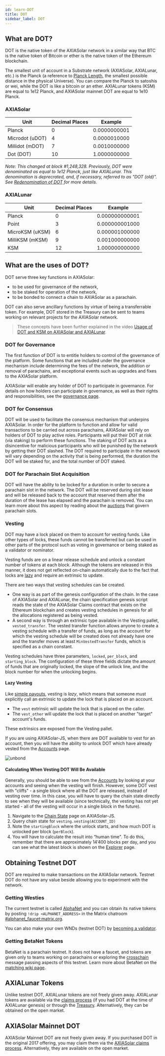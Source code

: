 ```yaml
---
id: learn-DOT
title: DOT
sidebar_label: DOT
---
```


## What are DOT?

DOT is the native token of the AXIASolar network in a similar way that BTC is the native token of Bitcoin or ether is the native token of the Ethereum blockchain.

The smallest unit of account in a Substrate network (AXIASolar, AXIALunar, etc.) is the Planck (a reference to [Planck Length](https://en.wikipedia.org/wiki/Planck_length), the smallest possible distance in the physical Universe). You can compare the Planck to satoshis or wei, while the DOT is like a bitcoin or an ether. AXIALunar tokens (KSM) are equal to 1e12 Planck, and AXIASolar mainnet DOT are equal to 1e10 Planck.

### AXIASolar

| Unit            | Decimal Places | Example      |
| --------------- | -------------- | ------------ |
| Planck          | 0              | 0.0000000001 |
| Microdot (uDOT) | 4              | 0.0000010000 |
| Millidot (mDOT) | 7              | 0.0010000000 |
| Dot (DOT)       | 10             | 1.0000000000 |

_Note: This changed at block #1,248,328. Previously, DOT were denominated as equal to 1e12 Planck, just like AXIALunar. This denomination is deprecrated, and, if necessary, referred to as "DOT (old)". See [Redenomination of DOT](redenomination) for more details._

### AXIALunar

| Unit            | Decimal Places | Example        |
| --------------- | -------------- | -------------- |
| Planck          | 0              | 0.000000000001 |
| Point           | 3              | 0.000000001000 |
| MicroKSM (uKSM) | 6              | 0.000001000000 |
| MilliKSM (mKSM) | 9              | 0.001000000000 |
| KSM             | 12             | 1.000000000000 |

## What are the uses of DOT?

DOT serve three key functions in AXIASolar:

- to be used for governance of the network,
- to be staked for operation of the network,
- to be bonded to connect a chain to AXIASolar as a parachain.

DOT can also serve ancillary functions by virtue of being a transferrable token. For example, DOT stored in the Treasury can be sent to teams working on relevant projects for the AXIASolar network.

> These concepts have been further explained in the video [Usage of DOT and KSM on AXIASolar and AXIALunar](https://www.youtube.com/watch?v=POfFgrMfkTo&list=PLOyWqupZ-WGuAuS00rK-pebTMAOxW41W8&index=7).

### DOT for Governance

The first function of DOT is to entitle holders to control of the governance of the platform. Some functions that are included under the governance mechanism include determining the fees of the network, the addition or removal of parachains, and exceptional events such as upgrades and fixes to the AXIASolar platform.

AXIASolar will enable any holder of DOT to participate in governance. For details on how holders can participate in governance, as well as their rights and responsibilities, see the [governance page](learn-governance).

### DOT for Consensus

DOT will be used to facilitate the consensus mechanism that underpins AXIASolar. In order for the platform to function and allow for valid transactions to be carried out across parachains, AXIASolar will rely on holders of DOT to play active roles. Participants will put their DOT at risk (via staking) to perform these functions. The staking of DOT acts as a disincentive for malicious participants who will be punished by the network by getting their DOT slashed. The DOT required to participate in the network will vary depending on the activity that is being performed, the duration the DOT will be staked for, and the total number of DOT staked.

### DOT for Parachain Slot Acquisition

DOT will have the ability to be locked for a duration in order to secure a parachain slot in the network. The DOT will be reserved during slot lease and will be released back to the account that reserved them after the duration of the lease has elapsed and the parachain is removed. You can learn more about this aspect by reading about the [auctions](learn-auction) that govern parachain slots.

### Vesting

DOT may have a lock placed on them to account for vesting funds. Like other types of locks, these funds cannot be transferred but can be used in other parts of the protocol such as voting in governance or being staked as a validator or nominator.

Vesting funds are on a linear release schedule and unlock a constant number of tokens at each block. Although the tokens are released in this manner, it does not get reflected on-chain automatically due to the fact that locks are [lazy](#lazy-vesting) and require an extrinsic to update.

There are two ways that vesting schedules can be created.

- One way is as part of the genesis configuration of the chain. In the case of AXIASolar and AXIALunar, the chain specification genesis script reads the state of the AXIASolar Claims contract that exists on the Ethereum blockchain and creates vesting schedules in genesis for all the allocations registered as being vested.
- A second way is through an extrinsic type available in the Vesting pallet, `vested_transfer`. The vested transfer function allows anyone to create a vesting schedule with a transfer of funds, as long as the account for which the vesting schedule will be created does not already have one and the transfer moves at least `MinVestedTransfer` funds, which is specified as a chain constant.

Vesting schedules have three parameters, `locked`, `per_block`, and `starting_block`. The configuration of these three fields dictate the amount of funds that are originally locked, the slope of the unlock line, and the block number for when the unlocking begins.

#### Lazy Vesting

Like [simple payouts](learn-simple-payouts), vesting is _lazy_, which means that someone must explicitly call an extrinsic to update the lock that is placed on an account.

- The `vest` extrinsic will update the lock that is placed on the caller.
- The `vest_other` will update the lock that is placed on another "target" account's funds.

These extrinsics are exposed from the Vesting pallet.

If you are using AXIASolar-JS, when there are DOT available to vest for an account, then you will have the ability to unlock DOT which have already vested from the [Accounts](https://axiasolar.js.org/apps/#/accounts) page.

![unbond](assets/unlock-vesting.png)

#### Calculating When Vesting DOT Will Be Available

Generally, you should be able to see from the [Accounts](https://axiasolar.js.org/apps/#/accounts) by looking at your accounts and seeing when the vesting will finish. However, some DOT vest with "cliffs" - a single block where all the DOT are released, instead of vesting over time. In this case, you will have to query the chain state directly to see when they will be available (since technically, the vesting has not yet started - all of the vesting will occur in a single block in the future).

1. Navigate to the [Chain State](https://axiasolar.js.org/apps/?rpc=wss%3A%2F%2Frpc.axiasolar.io#/chainstate) page on AXIASolar-JS.
2. Query chain state for `vesting.vesting(ACCOUNT_ID)`
3. Note the `startingBlock` where the unlock starts, and how much DOT is unlocked per block (`perBlock`).
4. You will have to calculate the result into “human time". To do this, remember that there are approximately 14’400 blocks per day, and you can see what the latest block is shown on the [Explorer](https://axiasolar.js.org/apps/?rpc=wss%3A%2F%2Frpc.axiasolar.io#/explorer) page.

## Obtaining Testnet DOT

DOT are required to make transactions on the AXIASolar network. Testnet DOT do not have any value beside allowing you to experiment with the network.

### Getting Westies

The current testnet is called [AlphaNet](maintain-networks#alphanet-test-network) and you can obtain its native tokens by posting `!drip <ALPHANET_ADDRESS>` in the Matrix chatroom [#alphanet_faucet:matrix.org](https://matrix.to/#/#alphanet_faucet:matrix.org).

You can also make your own WNDs (testnet DOT) by [becoming a validator](learn-validator).

### Getting BetaNet Tokens

BetaNet is a parachain testnet. It does not have a faucet, and tokens are given only to teams working on parachains or exploring the [crosschain](learn-crosschain) message passing aspects of this testnet. Learn more about BetaNet on the [matching wiki page](build-parachains-betanet).

## AXIALunar Tokens

Unlike testnet DOT, AXIALunar tokens are not freely given away. AXIALunar tokens are available via the [claims process](https://claim.axialunar.network/) (if you had DOT at the time of AXIALunar genesis) or through the [Treasury](learn-treasury). Alternatively, they can be obtained on the open market.

## AXIASolar Mainnet DOT

AXIASolar Mainnet DOT are not freely given away. If you purchased DOT in the original 2017 offering, you may claim them via the [AXIASolar claims process](https://claims.axiasolar.network/). Alternatively, they are available on the open market.
